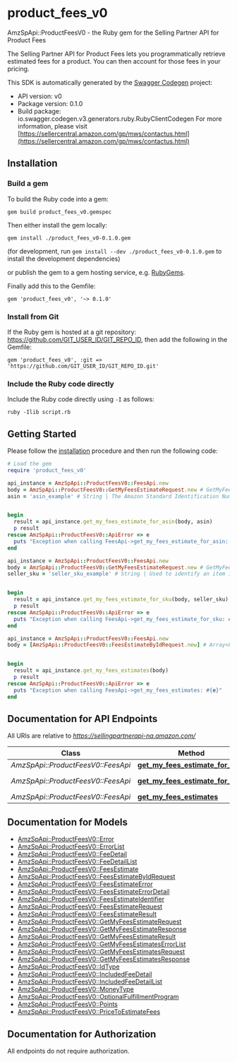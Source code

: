 # product_fees_v0

AmzSpApi::ProductFeesV0 - the Ruby gem for the Selling Partner API for Product Fees

The Selling Partner API for Product Fees lets you programmatically retrieve estimated fees for a product. You can then account for those fees in your pricing.

This SDK is automatically generated by the [Swagger Codegen](https://github.com/swagger-api/swagger-codegen) project:

- API version: v0
- Package version: 0.1.0
- Build package: io.swagger.codegen.v3.generators.ruby.RubyClientCodegen
For more information, please visit [https://sellercentral.amazon.com/gp/mws/contactus.html](https://sellercentral.amazon.com/gp/mws/contactus.html)

## Installation

### Build a gem

To build the Ruby code into a gem:

```shell
gem build product_fees_v0.gemspec
```

Then either install the gem locally:

```shell
gem install ./product_fees_v0-0.1.0.gem
```
(for development, run `gem install --dev ./product_fees_v0-0.1.0.gem` to install the development dependencies)

or publish the gem to a gem hosting service, e.g. [RubyGems](https://rubygems.org/).

Finally add this to the Gemfile:

    gem 'product_fees_v0', '~> 0.1.0'

### Install from Git

If the Ruby gem is hosted at a git repository: https://github.com/GIT_USER_ID/GIT_REPO_ID, then add the following in the Gemfile:

    gem 'product_fees_v0', :git => 'https://github.com/GIT_USER_ID/GIT_REPO_ID.git'

### Include the Ruby code directly

Include the Ruby code directly using `-I` as follows:

```shell
ruby -Ilib script.rb
```

## Getting Started

Please follow the [installation](#installation) procedure and then run the following code:
```ruby
# Load the gem
require 'product_fees_v0'

api_instance = AmzSpApi::ProductFeesV0::FeesApi.new
body = AmzSpApi::ProductFeesV0::GetMyFeesEstimateRequest.new # GetMyFeesEstimateRequest | 
asin = 'asin_example' # String | The Amazon Standard Identification Number (ASIN) of the item.


begin
  result = api_instance.get_my_fees_estimate_for_asin(body, asin)
  p result
rescue AmzSpApi::ProductFeesV0::ApiError => e
  puts "Exception when calling FeesApi->get_my_fees_estimate_for_asin: #{e}"
end

api_instance = AmzSpApi::ProductFeesV0::FeesApi.new
body = AmzSpApi::ProductFeesV0::GetMyFeesEstimateRequest.new # GetMyFeesEstimateRequest | 
seller_sku = 'seller_sku_example' # String | Used to identify an item in the given marketplace. SellerSKU is qualified by the seller's SellerId, which is included with every operation that you submit.


begin
  result = api_instance.get_my_fees_estimate_for_sku(body, seller_sku)
  p result
rescue AmzSpApi::ProductFeesV0::ApiError => e
  puts "Exception when calling FeesApi->get_my_fees_estimate_for_sku: #{e}"
end

api_instance = AmzSpApi::ProductFeesV0::FeesApi.new
body = [AmzSpApi::ProductFeesV0::FeesEstimateByIdRequest.new] # Array<FeesEstimateByIdRequest> | 


begin
  result = api_instance.get_my_fees_estimates(body)
  p result
rescue AmzSpApi::ProductFeesV0::ApiError => e
  puts "Exception when calling FeesApi->get_my_fees_estimates: #{e}"
end
```

## Documentation for API Endpoints

All URIs are relative to *https://sellingpartnerapi-na.amazon.com/*

Class | Method | HTTP request | Description
------------ | ------------- | ------------- | -------------
*AmzSpApi::ProductFeesV0::FeesApi* | [**get_my_fees_estimate_for_asin**](docs/FeesApi.md#get_my_fees_estimate_for_asin) | **POST** /products/fees/v0/items/{Asin}/feesEstimate | 
*AmzSpApi::ProductFeesV0::FeesApi* | [**get_my_fees_estimate_for_sku**](docs/FeesApi.md#get_my_fees_estimate_for_sku) | **POST** /products/fees/v0/listings/{SellerSKU}/feesEstimate | 
*AmzSpApi::ProductFeesV0::FeesApi* | [**get_my_fees_estimates**](docs/FeesApi.md#get_my_fees_estimates) | **POST** /products/fees/v0/feesEstimate | 

## Documentation for Models

 - [AmzSpApi::ProductFeesV0::Error](docs/Error.md)
 - [AmzSpApi::ProductFeesV0::ErrorList](docs/ErrorList.md)
 - [AmzSpApi::ProductFeesV0::FeeDetail](docs/FeeDetail.md)
 - [AmzSpApi::ProductFeesV0::FeeDetailList](docs/FeeDetailList.md)
 - [AmzSpApi::ProductFeesV0::FeesEstimate](docs/FeesEstimate.md)
 - [AmzSpApi::ProductFeesV0::FeesEstimateByIdRequest](docs/FeesEstimateByIdRequest.md)
 - [AmzSpApi::ProductFeesV0::FeesEstimateError](docs/FeesEstimateError.md)
 - [AmzSpApi::ProductFeesV0::FeesEstimateErrorDetail](docs/FeesEstimateErrorDetail.md)
 - [AmzSpApi::ProductFeesV0::FeesEstimateIdentifier](docs/FeesEstimateIdentifier.md)
 - [AmzSpApi::ProductFeesV0::FeesEstimateRequest](docs/FeesEstimateRequest.md)
 - [AmzSpApi::ProductFeesV0::FeesEstimateResult](docs/FeesEstimateResult.md)
 - [AmzSpApi::ProductFeesV0::GetMyFeesEstimateRequest](docs/GetMyFeesEstimateRequest.md)
 - [AmzSpApi::ProductFeesV0::GetMyFeesEstimateResponse](docs/GetMyFeesEstimateResponse.md)
 - [AmzSpApi::ProductFeesV0::GetMyFeesEstimateResult](docs/GetMyFeesEstimateResult.md)
 - [AmzSpApi::ProductFeesV0::GetMyFeesEstimatesErrorList](docs/GetMyFeesEstimatesErrorList.md)
 - [AmzSpApi::ProductFeesV0::GetMyFeesEstimatesRequest](docs/GetMyFeesEstimatesRequest.md)
 - [AmzSpApi::ProductFeesV0::GetMyFeesEstimatesResponse](docs/GetMyFeesEstimatesResponse.md)
 - [AmzSpApi::ProductFeesV0::IdType](docs/IdType.md)
 - [AmzSpApi::ProductFeesV0::IncludedFeeDetail](docs/IncludedFeeDetail.md)
 - [AmzSpApi::ProductFeesV0::IncludedFeeDetailList](docs/IncludedFeeDetailList.md)
 - [AmzSpApi::ProductFeesV0::MoneyType](docs/MoneyType.md)
 - [AmzSpApi::ProductFeesV0::OptionalFulfillmentProgram](docs/OptionalFulfillmentProgram.md)
 - [AmzSpApi::ProductFeesV0::Points](docs/Points.md)
 - [AmzSpApi::ProductFeesV0::PriceToEstimateFees](docs/PriceToEstimateFees.md)

## Documentation for Authorization

 All endpoints do not require authorization.

